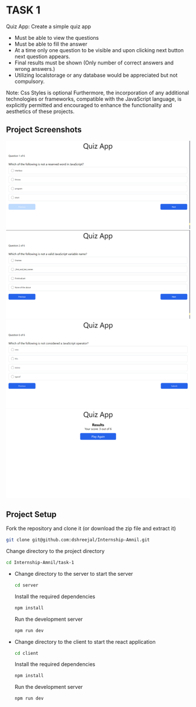 # TASK 1

Quiz App: Create a simple quiz app

- Must be able to view the questions
- Must be able to fill the answer
- At a time only one question to be visible and upon clicking next button next question appears.
- Final results must be shown (Only number of correct answers and wrong answers.)
- Utilizing localstorage or any database would be appreciated but not compulsory.

Note: Css Styles is optional Furthermore, the incorporation of any additional technologies or frameworks, compatible with the JavaScript language, is explicitly permitted and encouraged to enhance the functionality and aesthetics of these projects.

## Project Screenshots

![Screen Shot 1](./assets/images/quiz-1.png)
![Screen Shot 2](./assets/images/quiz-2.png)
![Screen Shot 3](./assets/images/quiz-3.png)
![Screen Shot 4](./assets/images/quiz-4.png)

## Project Setup

Fork the repository and clone it (or download the zip file and extract it)

```bash
git clone git@github.com:dshreejal/Internship-Amnil.git
```

Change directory to the project directory

```bash
cd Internship-Amnil/task-1
```

- Change directory to the server to start the server

  ```bash
  cd server
  ```

  Install the required dependencies

  ```bash
  npm install
  ```

  Run the development server

  ```bash
  npm run dev
  ```

- Change directory to the client to start the react application

  ```bash
  cd client
  ```

  Install the required dependencies

  ```bash
  npm install
  ```

  Run the development server

  ```bash
  npm run dev
  ```
